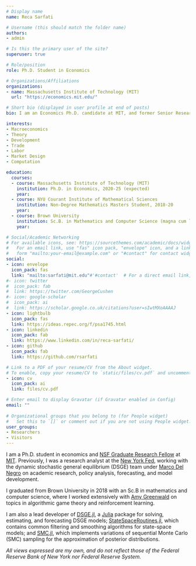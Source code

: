 ```yaml
---
# Display name
name: Reca Sarfati

# Username (this should match the folder name)
authors:
- admin

# Is this the primary user of the site?
superuser: true

# Role/position
role: Ph.D. Student in Economics

# Organizations/Affiliations
organizations:
- name: Massachusetts Institute of Technology (MIT)
  url: "https://economics.mit.edu/"

# Short bio (displayed in user profile at end of posts)
bio: I am an Economics Ph.D. candidate at MIT, and former Senior Research Analyst on the dynamic stochastic general equilibrium (DSGE) team in the Macroeconomic and Monetary Studies function at the NY Fed. *Views expressed are my own*.

interests:
- Macroeconomics
- Theory
- Development
- Trade
- Labor
- Market Design
- Computation

education:
  courses:
  - course: Massachusetts Institute of Technology (MIT)
    institution: Ph.D. in Economics, 2020-25 (expected)
    year:
  - course: NYU Courant Institute of Mathematical Sciences
    institution: Non-Degree Mathematics Masters Student, 2018-20
    year:
  - course: Brown University
    institution: Sc.B. in Mathematics and Computer Science (magna cum laude, Phi Beta Kappa), 2014-18
    year:

# Social/Academic Networking
# For available icons, see: https://sourcethemes.com/academic/docs/widgets/#icons
#   For an email link, use "fas" icon pack, "envelope" icon, and a link in the
#   form "mailto:your-email@example.com" or "#contact" for contact widget.
social:
- icon: envelope
  icon_pack: fas
  link: "mailto:sarfati@mit.edu"#'#contact'  # For a direct email link, use "mailto:test@example.org".
#- icon: twitter
#  icon_pack: fab
#  link: https://twitter.com/GeorgeCushen
#- icon: google-scholar
#  icon_pack: ai
#  link: https://scholar.google.co.uk/citations?user=sIwtMXoAAAAJ
- icon: lightbulb
  icon_pack: fas
  link: https://ideas.repec.org/f/psa1745.html
- icon: linkedin
  icon_pack: fab
  link: https://www.linkedin.com/in/reca-sarfati/
- icon: github
  icon_pack: fab
  link: https://github.com/rsarfati

# Link to a PDF of your resume/CV from the About widget.
# To enable, copy your resume/CV to `static/files/cv.pdf` and uncomment the lines below.  
- icon: cv
  icon_pack: ai
  link: files/cv.pdf

# Enter email to display Gravatar (if Gravatar enabled in Config)
email: ""
  
# Organizational groups that you belong to (for People widget)
#   Set this to `[]` or comment out if you are not using People widget.  
user_groups:
- Researchers
- Visitors
---
```


I am a Ph.D. student in economics and [NSF Graduate Research Fellow](https://www.nsfgrfp.org/resources/about_grfp) at [MIT](https://economics.mit.edu/). Previously, I was a research analyst at the [New York Fed](https://www.newyorkfed.org/research), working with the dynamic stochastic general equilibrium (DSGE) team under [Marco Del Negro](https://www.newyorkfed.org/research/economists/delnegro) on academic research, policy analysis, forecasting, and model development. 

I graduated from Brown University in 2018 with an Sc.B in mathematics and computer science, where I worked extensively with [Amy Greenwald](http://cs.brown.edu/people/faculty/amy/) on topics in algorithmic game theory and reinforcement learning.

I am also a lead developer of [DSGE.jl](https://github.com/FRBNY-DSGE/DSGE.jl), a [Julia](https://julialang.org/) package for solving, estimating, and forecasting DSGE models; [StateSpaceRoutines.jl](https://github.com/FRBNY-DSGE/StateSpaceRoutines.jl), which contains common filtering and smoothing algorithms for state-space models; and [SMC.jl](https://github.com/FRBNY-DSGE/SMC.jl), which implements variations of sequential Monte Carlo (SMC) sampling for the approximation of posterior distributions.

*All views expressed are my own, and do not reflect those of the Federal Reserve Bank of New York nor Federal Reserve System.*